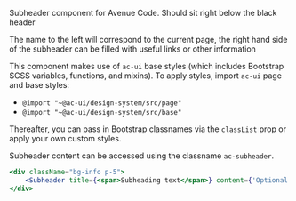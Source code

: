 Subheader component for Avenue Code.
Should sit right below the black header

The name to the left will correspond to the current page, the right hand side of the subheader
can be filled with useful links or other information

This component makes use of `ac-ui` base styles (which includes Bootstrap SCSS variables, functions, and mixins).
To apply styles, import `ac-ui` page and base styles:
  * `@import "~@ac-ui/design-system/src/page"`
  * `@import "~@ac-ui/design-system/src/base"`
  
Thereafter, you can pass in Bootstrap classnames via the `classList` prop or apply your own custom styles.

Subheader content can be accessed using the classname `ac-subheader`.

```jsx
<div className="bg-info p-5">
	<Subheader title={<span>Subheading text</span>} content={'Optional content'} />
</div>
```
